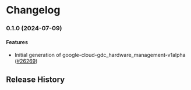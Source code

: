 # Changelog

### 0.1.0 (2024-07-09)

#### Features

* Initial generation of google-cloud-gdc_hardware_management-v1alpha ([#26269](https://github.com/googleapis/google-cloud-ruby/issues/26269)) 

## Release History
